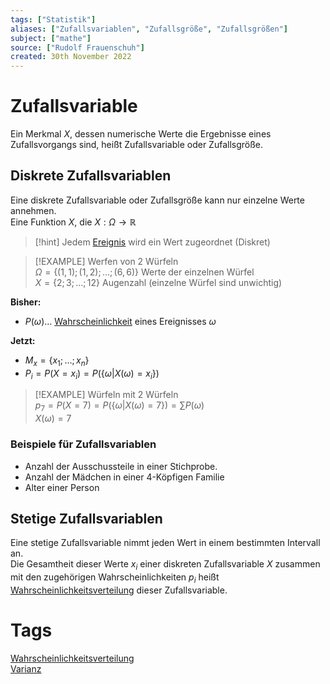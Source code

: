```yaml
---
tags: ["Statistik"]
aliases: ["Zufallsvariablen", "Zufallsgröße", "Zufallsgrößen"]
subject: ["mathe"]
source: ["Rudolf Frauenschuh"]
created: 30th November 2022
---
```


# Zufallsvariable

Ein Merkmal $X$, dessen numerische Werte die Ergebnisse eines Zufallsvorgangs sind, heißt Zufallsvariable oder Zufallsgröße.

## Diskrete Zufallsvariablen

Eine diskrete Zufallsvariable oder Zufallsgröße kann nur einzelne Werte annehmen.  
Eine Funktion $X$, die $X:\Omega\rightarrow\mathbb{R}$

>[!hint] Jedem [Ereignis](Ereignis.md) wird ein Wert zugeordnet (Diskret)

>[!EXAMPLE] Werfen von 2 Würfeln  
>$\Omega=\{(1,1);(1,2);\dots;(6,6)\}$ Werte der einzelnen Würfel  
>$X=\{2;3;\dots;12\}$ Augenzahl (einzelne Würfel sind unwichtig)

**Bisher:**
- $P(\omega)\dots$ [Wahrscheinlichkeit](Wahrscheinlichkeit.md) eines Ereignisses $\omega$

**Jetzt:**
- $M_{x}=\{x_{1};\dots ;x_{n}\}$
- $P_{i}=P(X=x_{i})=P(\{\omega|X(\omega)=x_{i}\})$

>[!EXAMPLE] Würfeln mit $2$ Würfeln  
>$p_{7}=P(X=7)=P(\{\omega|X(\omega)=7\})=\sum\limits P(\omega)$  
>$X(\omega)=7$

### Beispiele für Zufallsvariablen

- Anzahl der Ausschussteile in einer Stichprobe.
- Anzahl der Mädchen in einer 4-Köpfigen Familie
- Alter einer Person

## Stetige Zufallsvariablen

Eine stetige Zufallsvariable nimmt jeden Wert in einem bestimmten Intervall an.  
Die Gesamtheit dieser Werte $x_{i}$ einer diskreten Zufallsvariable $X$ zusammen mit den zugehörigen Wahrscheinlichkeiten $p_{i}$ heißt [Wahrscheinlichkeitsverteilung](Wahrscheinlichkeitsverteilung.md) dieser Zufallsvariable.

# Tags

[Wahrscheinlichkeitsverteilung](Wahrscheinlichkeitsverteilung.md)  
[Varianz](Varianz.md#Varianz%20einer%20Zufallsvariable)
